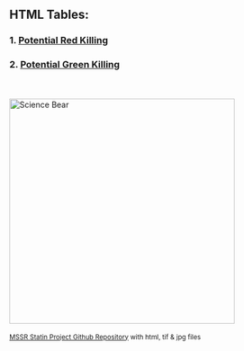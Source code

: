 ## HTML Tables:
### 1. [Potential Red Killing](red_killing.html)
### 2. [Potential Green Killing](green_killing.html)

<footer>
  <br>
  <br>
  <!-- other footer content -->

<img alt="Science Bear" height="400" src="https://i.pinimg.com/736x/db/63/9e/db639ee2c7d73bdcfd277e38f612f703.jpg"  />
<br>
<br>
  <!-- Link to GitHub profile -->
  <small><a href="https://github.com/ebowen19/MSSR-Statin-Project/" target="_blank">MSSR Statin Project Github Repository</a> with html, tif & jpg files</small>
</footer>
